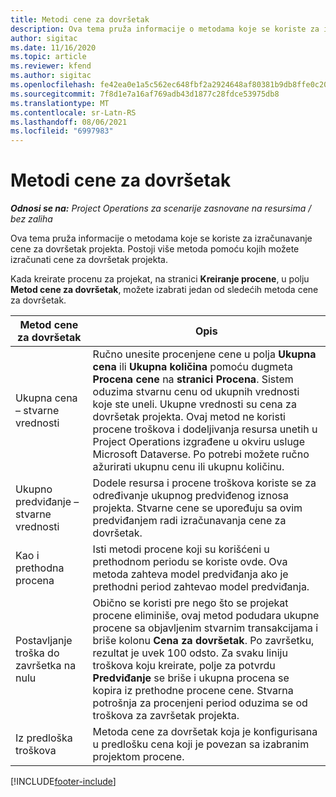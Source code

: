 ```yaml
---
title: Metodi cene za dovršetak
description: Ova tema pruža informacije o metodama koje se koriste za izračunavanje cene za dovršetak projekta.
author: sigitac
ms.date: 11/16/2020
ms.topic: article
ms.reviewer: kfend
ms.author: sigitac
ms.openlocfilehash: fe42ea0e1a5c562ec648fbf2a2924648af80381b9db8ffe0c209cb5247bb2ba2
ms.sourcegitcommit: 7f8d1e7a16af769adb43d1877c28fdce53975db8
ms.translationtype: MT
ms.contentlocale: sr-Latn-RS
ms.lasthandoff: 08/06/2021
ms.locfileid: "6997983"
---
```

# <a name="cost-to-complete-methods"></a>Metodi cene za dovršetak

_**Odnosi se na:** Project Operations za scenarije zasnovane na resursima / bez zaliha_

Ova tema pruža informacije o metodama koje se koriste za izračunavanje cene za dovršetak projekta. Postoji više metoda pomoću kojih možete izračunati cene za dovršetak projekta. 

Kada kreirate procenu za projekat, na stranici **Kreiranje procene**, u polju **Metod cene za dovršetak**, možete izabrati jedan od sledećih metoda cene za dovršetak.

| Metod cene za dovršetak    | Opis                                                                                                                                                                                                                                                                                                                                                                                                                                                                                        |
|------------------------------|----------------------------------------------------------------------------------------------------------------------------------------------------------------------------------------------------------------------------------------------------------------------------------------------------------------------------------------------------------------------------------------------------------------------------------------------------------------------------------------------------|
| Ukupna cena – stvarne vrednosti            | Ručno unesite procenjene cene u polja **Ukupna cena** ili **Ukupna količina** pomoću dugmeta **Procena cene** na **stranici Procena**. Sistem oduzima stvarnu cenu od ukupnih vrednosti koje ste uneli. Ukupne vrednosti su cena za dovršetak projekta. Ovaj metod ne koristi procene troškova i dodeljivanja resursa unetih u Project Operations izgrađene u okviru usluge Microsoft Dataverse. Po potrebi možete ručno ažurirati ukupnu cenu ili ukupnu količinu.  |
| Ukupno predviđanje – stvarne vrednosti        | Dodele resursa i procene troškova koriste se za određivanje ukupnog predviđenog iznosa projekta. Stvarne cene se upoređuju sa ovim predviđanjem radi izračunavanja cene za dovršetak.                                                                                                                                                                                                                                                                          |
| Kao i prethodna procena         | Isti metodi procene koji su korišćeni u prethodnom periodu se koriste ovde. Ova metoda zahteva model predviđanja ako je prethodni period zahtevao model predviđanja.                                                                                                                                                                                                                                                                                                                           |
| Postavljanje troška do završetka na nulu | Obično se koristi pre nego što se projekat procene eliminiše, ovaj metod podudara ukupne procene sa objavljenim stvarnim transakcijama i briše kolonu **Cena za dovršetak**. Po završetku, rezultat je uvek 100 odsto. Za svaku liniju troškova koju kreirate, polje za potvrdu **Predviđanje** se briše i ukupna procena se kopira iz prethodne procene cene. Stvarna potrošnja za procenjeni period oduzima se od troškova za završetak projekta.              |
| Iz predloška troškova           | Metoda cene za dovršetak koja je konfigurisana u predlošku cena koji je povezan sa izabranim projektom procene.                                                                                                                                                                                                                                                                                                                                                                          |


[!INCLUDE[footer-include](../includes/footer-banner.md)]